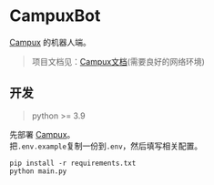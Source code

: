 # CampuxBot

[Campux](https://github.com/RockChinQ/Campux) 的机器人端。

> 项目文档见：[Campux文档](https://campux.idoknow.top)(需要良好的网络环境)

## 开发

> python >= 3.9

先部署 [Campux](https://github.com/RockChinQ/Campux)。  
把`.env.example`复制一份到`.env`，然后填写相关配置。

```shell
pip install -r requirements.txt
python main.py
```
